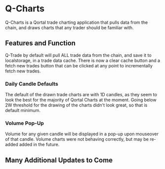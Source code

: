 # Q-Charts

Q-Charts is a Qortal trade charting application that pulls data from the chain, and draws charts that any trader should be familiar with.

## Features and Function

Q-Trade by default will pull ALL trade data from the chain, and save it to localstorage, in a trade data cache.
There is now a clear cache button and a fetch new trades button that can be clicked at any point to incrementally fetch new trades.

### Daily Candle Defaults

The default of the drawn trade charts are with 1D candles, as they seem to look the best for the majority of Qortal Charts at the moment. Going below 2W threshold for the drawing of the charts didn't look great, so that is default minimum.

### Volume Pop-Up

Volume for any given candle will be displayed in a pop-up upon mouseover of that candle. Volume charts were not behaving correctly, but may be re-added added in the future.

## Many Additional Updates to Come
